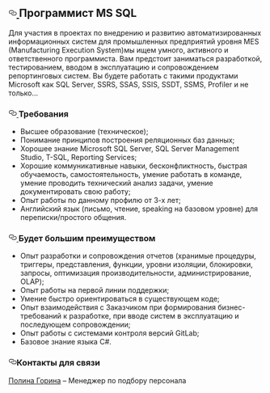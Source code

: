 <h2>
  <a id="user-content-программист-ms-sql" class="anchor" aria-hidden="true" href="#программист-ms-sql">
    <svg class="octicon octicon-link" viewBox="0 0 16 16" version="1.1" width="16" height="16" aria-hidden="true"><path fill-rule="evenodd" d="M4 9h1v1H4c-1.5 0-3-1.69-3-3.5S2.55 3 4 3h4c1.45 0 3 1.69 3 3.5 0 1.41-.91 2.72-2 3.25V8.59c.58-.45 1-1.27 1-2.09C10 5.22 8.98 4 8 4H4c-.98 0-2 1.22-2 2.5S3 9 4 9zm9-3h-1v1h1c1 0 2 1.22 2 2.5S13.98 12 13 12H9c-.98 0-2-1.22-2-2.5 0-.83.42-1.64 1-2.09V6.25c-1.09.53-2 1.84-2 3.25C6 11.31 7.55 13 9 13h4c1.45 0 3-1.69 3-3.5S14.5 6 13 6z"></path>
    </svg>
  </a>
  Программист MS SQL
 </h2>
<p>

Для участия в проектах по внедрению и развитию автоматизированных информационных систем для промышленных предприятий уровня MES (Manufacturing Execution System)мы ищем умного, активного и ответственного программиста. Вам предстоит заниматься разработкой, тестированием, вводом в эксплуатацию и сопровождением репортинговых систем.
Вы будете работать с такими продуктами Microsoft как SQL Server, SSRS, SSAS, SSIS, SSDT, SSMS, Profiler и не только…

<h3>
  <a id="user-content-требования" class="anchor" aria-hidden="true" href="#требования">
    <svg class="octicon octicon-link" viewBox="0 0 16 16" version="1.1" width="16" height="16" aria-hidden="true"><path fill-rule="evenodd" d="M4 9h1v1H4c-1.5 0-3-1.69-3-3.5S2.55 3 4 3h4c1.45 0 3 1.69 3 3.5 0 1.41-.91 2.72-2 3.25V8.59c.58-.45 1-1.27 1-2.09C10 5.22 8.98 4 8 4H4c-.98 0-2 1.22-2 2.5S3 9 4 9zm9-3h-1v1h1c1 0 2 1.22 2 2.5S13.98 12 13 12H9c-.98 0-2-1.22-2-2.5 0-.83.42-1.64 1-2.09V6.25c-1.09.53-2 1.84-2 3.25C6 11.31 7.55 13 9 13h4c1.45 0 3-1.69 3-3.5S14.5 6 13 6z"></path>
    </svg>
  </a>
  Требования
</h3>

<ul>
<li>Высшее образование (техническое);</li>
<li>Понимание принципов построения реляционных баз данных;</li>
<li>Хорошее знание Microsoft SQL Server, SQL Server Management Studio, T-SQL, Reporting Services;</li>
<li>Хорошие коммуникативные навыки, бесконфликтность, быстрая обучаемость, самостоятельность, умение работать в команде, умение проводить технический анализ задачи, умение документировать свою работу;</li>
<li>Опыт работы по данному профилю от 3-х лет;</li>
<li>Английский язык (письмо, чтение, speaking на базовом уровне) для переписки/простого общения.</li>
</ul>

<h3>
  <a id="user-content-будет-большим-преимуществом" class="anchor" aria-hidden="true" href="#будет-большим-преимуществом">
    <svg class="octicon octicon-link" viewBox="0 0 16 16" version="1.1" width="16" height="16" aria-hidden="true"><path fill-rule="evenodd" d="M4 9h1v1H4c-1.5 0-3-1.69-3-3.5S2.55 3 4 3h4c1.45 0 3 1.69 3 3.5 0 1.41-.91 2.72-2 3.25V8.59c.58-.45 1-1.27 1-2.09C10 5.22 8.98 4 8 4H4c-.98 0-2 1.22-2 2.5S3 9 4 9zm9-3h-1v1h1c1 0 2 1.22 2 2.5S13.98 12 13 12H9c-.98 0-2-1.22-2-2.5 0-.83.42-1.64 1-2.09V6.25c-1.09.53-2 1.84-2 3.25C6 11.31 7.55 13 9 13h4c1.45 0 3-1.69 3-3.5S14.5 6 13 6z"></path>
    </svg>
   </a>
 Будет большим преимуществом
</h3>

<ul>
<li>Опыт разработки и сопровождения отчетов (хранимые процедуры, триггеры, представления, функции, уровни изоляции, блокировки, запросы, оптимизация производительности, администрирование, OLAP);</li>
<li>Опыт работы на первой линии поддержки;</li>
<li>Умение быстро ориентироваться в существующем коде;</li>
<li>Опыт взаимодействия с Заказчиком при формирования бизнес-требований к разработке, при вводе систем в эксплуатацию и последующем сопровождении;</li>
<li>Опыт работы с системами контроля версий GitLab;</li>
<li>Базовое знание языка C#.</li>
</ul>







<h3>
  <a id="user-content-контакты-для-связи" class="anchor" aria-hidden="true" href="#контакты-для-связи">
    <svg class="octicon octicon-link" viewBox="0 0 16 16" version="1.1" width="16" height="16" aria-hidden="true"><path fill-rule="evenodd" d="M4 9h1v1H4c-1.5 0-3-1.69-3-3.5S2.55 3 4 3h4c1.45 0 3 1.69 3 3.5 0 1.41-.91 2.72-2 3.25V8.59c.58-.45 1-1.27 1-2.09C10 5.22 8.98 4 8 4H4c-.98 0-2 1.22-2 2.5S3 9 4 9zm9-3h-1v1h1c1 0 2 1.22 2 2.5S13.98 12 13 12H9c-.98 0-2-1.22-2-2.5 0-.83.42-1.64 1-2.09V6.25c-1.09.53-2 1.84-2 3.25C6 11.31 7.55 13 9 13h4c1.45 0 3-1.69 3-3.5S14.5 6 13 6z"></path></svg></a>Контакты для связи</h3>
<p>
<a href="mailto:polina.gorina@pag.company">Полина Горина</a> – Менеджер по подбору персонала 
</a>
</p>
